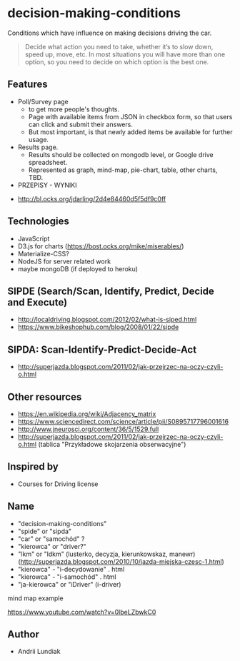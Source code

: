 # decision-making-conditions
Conditions which have influence on making decisions driving the car.

> Decide what action you need to take, whether it’s to slow down, speed up, move, etc. In most situations you will have more than one option, so you need to decide on which option is the best one.


## Features
* Poll/Survey page
  * to get more people's thoughts.
  * Page with available items from JSON in checkbox form, so that users can click and submit their answers.
  * But most important, is that newly added items be available for further usage.
* Results page.
  * Results should be collected on mongodb level, or Google drive spreadsheet.
  * Represented as graph, mind-map, pie-chart, table, other charts, TBD.
* PRZEPISY - WYNIKI
- http://bl.ocks.org/jdarling/2d4e84460d5f5df9c0ff

## Technologies
- JavaScript
- D3.js for charts (https://bost.ocks.org/mike/miserables/)
- Materialize-CSS?
- NodeJS for server related work
- maybe mongoDB (if deployed to heroku)


## SIPDE (Search/Scan, Identify, Predict, Decide and Execute)
- http://localdriving.blogspot.com/2012/02/what-is-siped.html
- https://www.bikeshophub.com/blog/2008/01/22/sipde

## SIPDA: Scan-Identify-Predict-Decide-Act
- http://superjazda.blogspot.com/2011/02/jak-przejrzec-na-oczy-czyli-o.html

## Other resources
- https://en.wikipedia.org/wiki/Adjacency_matrix
- https://www.sciencedirect.com/science/article/pii/S0895717796001616
- http://www.jneurosci.org/content/36/5/1529.full
- http://superjazda.blogspot.com/2011/02/jak-przejrzec-na-oczy-czyli-o.html (tablica "Przykładowe skojarzenia obserwacyjne")

## Inspired by
- Courses for Driving license


## Name
- "decision-making-conditions"
- "spide" or "sipda"
- "car" or "samochód" ?
- "kierowca" or "driver?"
- "lkm" or "ldkm" (lusterko, decyzja, kierunkowskaz, manewr) (http://superjazda.blogspot.com/2010/10/jazda-miejska-czesc-1.html)
- "kierowca" - "i-decydowanie" . html
- "kierowca" - "i-samochód" . html
- "ja-kierowca" or "iDriver" (i-driver)

mind map example

https://www.youtube.com/watch?v=0lbeLZbwkC0


## Author
- Andrii Lundiak
